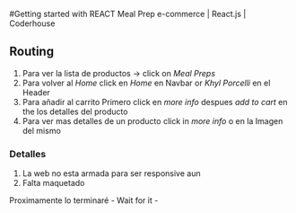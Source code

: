 #Getting started with REACT
Meal Prep e-commerce | React.js | Coderhouse 

## Routing

1. Para ver la lista de productos -> click on _Meal Preps_
2. Para volver al _Home_ click en _Home_ en Navbar or _Khyl Porcelli_ en el Header
3. Para añadir al carrito Primero click en _more info_ despues _add to cart_ en the los detalles del producto
4. Para ver mas detalles de un producto click in _more info_ o en la Imagen del mismo

### Detalles
1. La web no esta armada para ser responsive aun
2. Falta maquetado

Proximamente lo terminaré - Wait for it - 